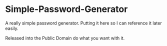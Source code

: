 # Simple-Password-Generator
A really simple password generator. Putting it here so I can reference it later easily.


Released into the Public Domain do what you want with it.

